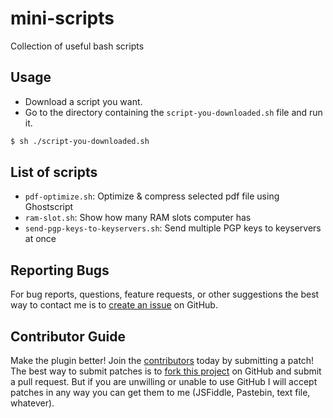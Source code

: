 # mini-scripts
Collection of useful bash scripts

## Usage
* Download a script you want.
* Go to the directory containing the `script-you-downloaded.sh` file and run it.
```bash
$ sh ./script-you-downloaded.sh
```

## List of scripts
* `pdf-optimize.sh`: Optimize & compress selected pdf file using Ghostscript
* `ram-slot.sh`: Show how many RAM slots computer has
* `send-pgp-keys-to-keyservers.sh`: Send multiple PGP keys to keyservers at once

## Reporting Bugs
For bug reports, questions, feature requests, or other suggestions the best way to contact me is to [create an issue][newissue] on GitHub.

[newissue]: https://github.com/pemre/mini-scripts/issues/new

## Contributor Guide
Make the plugin better! Join the [contributors] today by submitting a patch! The best way to submit patches is to [fork this project][fork] on GitHub and submit a pull request. But if you are unwilling or unable to use GitHub I will accept patches in any way you can get them to me (JSFiddle, Pastebin, text file, whatever).

[contributors]: https://github.com/pemre/mini-scripts/graphs/contributors
[fork]: https://github.com/pemre/mini-scripts/fork
